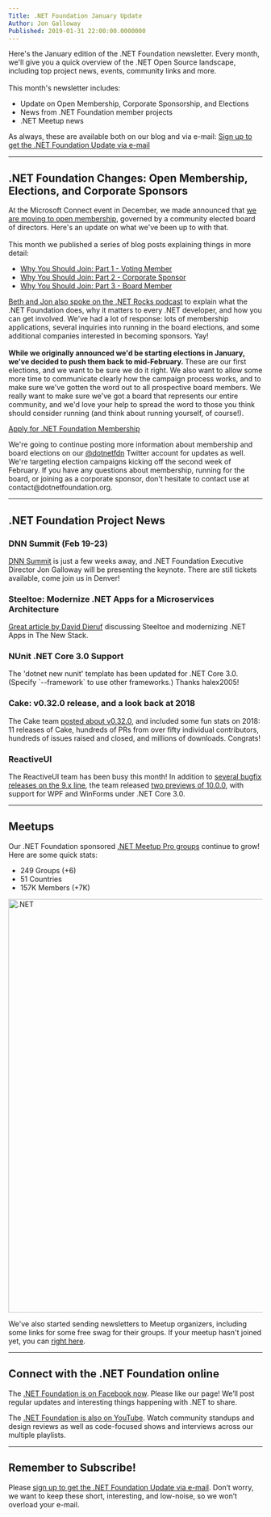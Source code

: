 ```yaml
---
Title: .NET Foundation January Update
Author: Jon Galloway
Published: 2019-01-31 22:00:00.0000000
---
```

<p>Here's the January edition of the .NET Foundation newsletter. Every month, we'll give you a quick overview of the .NET Open Source landscape, including top project news, events, community links and more.<br />
<br />
This month's newsletter includes:</p>

<ul>
<li>Update on Open Membership, Corporate Sponsorship, and Elections</li>
<li>News from .NET Foundation member projects</li>
<li>.NET Meetup news</li>
</ul>

<p>As always, these are available both on our blog and via e-mail:&nbsp;<a href="http://eepurl.com/dhL_qb">Sign up to get the .NET Foundation Update via e-mail</a></p>

<hr />
<h2>.NET Foundation Changes: Open Membership, Elections, and Corporate Sponsors</h2>

<p>At the Microsoft Connect event in December, we made announced that <a href="/blog/2018/12/04/announcing-net-foundation-open-membership" target="_blank">we are moving to open membership</a>, governed by a community elected board of directors. Here's an update on what we've been up to with that.<br />
<br />
This month we published a series of blog posts explaining things in more detail:</p>

<ul>
<li><a href="/blog/2019/01/14/why-you-should-join-part-1-join-as-a-voting-member">Why You Should Join: Part 1 - Voting Member</a></li>
<li><a href="/blog/2019/01/16/why-you-should-join-part-2-corporate-sponsor">Why You Should Join: Part 2 - Corporate Sponsor</a></li>
<li><a href="/blog/2019/01/23/why-you-should-join-part-3-become-a-board-member" target="_blank">Why You Should Join: Part 3 - Board Member</a></li>
</ul>

<p><a href="https://dotnetrocks.com/?show=1611" target="_blank">Beth and Jon also spoke on the .NET Rocks podcast</a> to explain what the .NET Foundation does, why it matters to every .NET developer, and how you can get involved. We've had a lot of response: lots of membership applications, several inquiries into running in the board elections, and some additional companies interested in becoming sponsors. Yay!<br />
<br />
<strong>While we originally announced we'd be starting elections in January, we've decided to push them back to mid-February. </strong>These are our first elections, and we want to be sure we do it right. We also want to allow some more time to communicate clearly how the campaign process works, and to make sure we've gotten the word out to all prospective board members. We really want to make sure we've got a board that represents our entire community, and we'd love your help to spread the word to those you think should consider running (and think about running yourself, of course!).</p>

<p class="mx-auto"><a class="site-button site-button--pink" href="/member/become-a-member">Apply for .NET Foundation Membership</a></p>

<p>We're going to continue posting more information about membership and board elections on our <a href="/blog" target="_blank">@dotnetfdn</a> Twitter account for updates as well. We're targeting election campaigns kicking off the second week of February. If you have any questions about membership, running for the board, or joining as a corporate sponsor, don't hesitate to contact use at contact@dotnetfoundation.org.</p>

<hr />
<h2>.NET Foundation Project News</h2>

<h3>DNN Summit (Feb 19-23)</h3>

<p><a href="https://www.dnnsummit.org/" target="_blank">DNN Summit</a> is just a few weeks away, and .NET Foundation Executive Director Jon Galloway will be presenting the keynote. There are still tickets available, come join us in Denver!</p>

<h3>Steeltoe: Modernize .NET Apps for a Microservices Architecture</h3>

<p><a href="https://thenewstack.io/steeltoe-modernize-net-apps-for-a-microservices-architecture/">Great article by David Dieruf</a> discussing Steeltoe and modernizing .NET Apps in The New Stack.</p>

<h3>NUnit&nbsp;.NET Core 3.0 Support</h3>

<p>The 'dotnet new nunit' template has been updated for .NET Core 3.0. (Specify `--framework` to use other frameworks.) Thanks halex2005!</p>

<h3>Cake: v0.32.0 release, and a look back at 2018</h3>

<p>The Cake team <a href="https://cakebuild.net/blog/2019/01/cake-v0.32.0-released">posted about v0.32.0</a>, and included some fun stats on 2018: 11 releases of Cake, hundreds of PRs from over fifty individual contributors, hundreds of issues raised and closed, and millions of downloads. Congrats!</p>

<h3>ReactiveUI</h3>

<p>The ReactiveUI team has been busy this month! In addition to <a href="https://github.com/reactiveui/ReactiveUI/releases">several bugfix releases on the 9.x line</a>, the team released <a href="https://github.com/reactiveui/ReactiveUI/releases/tag/10.0.0-preview.1">two previews of 10.0.0</a>, with support for WPF and WinForms under .NET Core 3.0.</p>

<hr />
<h2>Meetups</h2>

<p>Our .NET Foundation sponsored&nbsp;<a href="https://www.meetup.com/pro/dotnet" target="_blank">.NET Meetup Pro groups</a>&nbsp;continue to grow! Here are some quick stats:</p>

<ul>
<li>249 Groups (+6)</li>
<li>51 Countries</li>
<li>157K Members (+7K)</li>
</ul>

<p><a href="https://www.meetup.com/pro/dotnet"><img alt=".NET" src="assets/posts/dnf-meetups-dec18.jpg" style="width: 819px; max-width: 100%;" /></a></p>

<p>We've also started sending newsletters to Meetup organizers, including some links for some free swag for their groups. If your meetup hasn't joined yet, you can&nbsp;<a href="https://aka.ms/add-dotnet-meetup">right here</a>.</p>

<hr />
<h2>Connect with the .NET Foundation online</h2>

<p>The&nbsp;<a href="https://www.facebook.com/dotnetfoundation/">.NET Foundation is on Facebook now</a>. Please like our page! We’ll post regular updates and interesting things happening with .NET to share.</p>

<p>The <a href="https://www.youtube.com/NETFoundation">.NET Foundation is also on YouTube</a>. Watch community standups and design reviews as well as code-focused shows and interviews across our multiple playlists.</p>

<hr />
<h2>Remember to Subscribe!</h2>

<p>Please&nbsp;<a href="http://eepurl.com/dhL_qb">sign up&nbsp;to get the .NET Foundation Update via e-mail</a>.&nbsp;Don’t worry, we want to keep these short, interesting, and low-noise, so we won’t overload your e-mail.</p>
